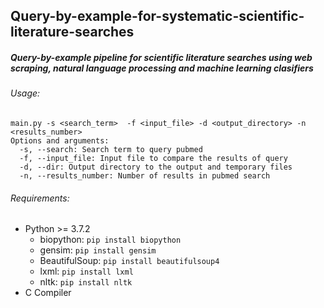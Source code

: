 ## Query-by-example-for-systematic-scientific-literature-searches
##### Query-by-example pipeline for scientific literature searches using web scraping, natural language processing and machine learning clasifiers
###### Usage:
```
main.py -s <search_term>  -f <input_file> -d <output_directory> -n <results_number>
Options and arguments:
  -s, --search: Search term to query pubmed
  -f, --input_file: Input file to compare the results of query
  -d, --dir: Output directory to the output and temporary files
  -n, --results_number: Number of results in pubmed search
```
###### Requirements:
- Python >= 3.7.2
  - biopython: ```pip install biopython```
  - gensim: ```pip install gensim```
  - BeautifulSoup: ```pip install beautifulsoup4```
  - lxml: ```pip install lxml```
  - nltk: ```pip install nltk```
- C Compiler

